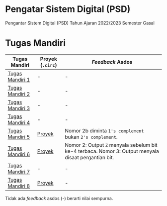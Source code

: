 # Pengatar Sistem Digital (PSD)
Pengantar Sistem Digital (PSD) Tahun Ajaran 2022/2023 Semester Gasal

# Tugas Mandiri
| Tugas Mandiri | Proyek (`.circ`) | _Feedback_ Asdos |
|--|--|--|
| [Tugas Mandiri 1](Tugas%20Mandiri/ETY_TM1_AkmalRamadhan_2206081534.docx) | - | - |
| [Tugas Mandiri 2](Tugas%20Mandiri/ETY_TM2_AkmalRamadhan_2206081534.docx) | - | - |
| [Tugas Mandiri 3](Tugas%20Mandiri/ETY_TM3_AkmalRamadhan_2206081534.docx) | - | - |
| [Tugas Mandiri 4](Tugas%20Mandiri/ETY_TM4_AkmalRamadhan_2206081534.docx) | - |  - |
| [Tugas Mandiri 5](Tugas%20Mandiri/ETY_TM5_AkmalRamadhan_2206081534.docx) | [Proyek](Tugas%20Mandiri/ETY_TM5_AkmalRamadhan_2206081534.circ) | Nomor 2b diminta `1's complement` bukan `2's complement`. |
| [Tugas Mandiri 6](Tugas%20Mandiri/ETY_TM6_AkmalRamadhan_2206081534.docx) | [Proyek](Tugas%20Mandiri/ETY_TM6_AkmalRamadhan_2206081534.circ) | Nomor 2: Output `Z` menyala sebelum bit ke-4 terbaca. Nomor 3: Output menyala disaat pergantian bit. |
| [Tugas Mandiri 7](Tugas%20Mandiri/ETY_TM7_AkmalRamadhan_2206081534.docx) | - | - |
| [Tugas Mandiri 8](Tugas%20Mandiri/ETY_TM8_AkmalRamadhan_2206081534.docx) | [Proyek](Tugas%20Mandiri/ETY_TM8_AkmalRamadhan_2206081534.circ) | - |

Tidak ada _feedback_ asdos (-) berarti nilai sempurna.
